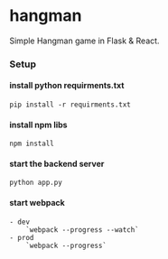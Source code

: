 # hangman
Simple Hangman game in Flask & React.

### Setup
#### install python requirments.txt
`pip install -r requirments.txt`
#### install npm libs
`npm install`
#### start the backend server
`python app.py`
#### start webpack
	- dev
		`webpack --progress --watch`
	- prod
		`webpack --progress`
